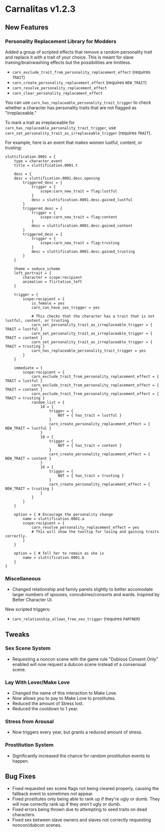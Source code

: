 # Carnalitas v1.2.3

## New Features

### Personality Replacement Library for Modders

Added a group of scripted effects that remove a random personality trait and replace it with a trait of your choice. This is meant for slave training/brainwashing effects but the possibilities are limitless.

* `carn_exclude_trait_from_personality_replacement_effect` (requires `TRAIT`)
* `carn_create_personality_replacement_effect` (requires `NEW_TRAIT`)
* `carn_resolve_personality_replacement_effect`
* `carn_clear_personality_replacement_effect`

You can use `carn_has_replaceable_personality_trait_trigger` to check whether a character has personality traits that are not flagged as "irreplaceable."

To mark a trait as irreplaceable for `carn_has_replaceable_personality_trait_trigger`, use `carn_set_personality_trait_as_irreplaceable_trigger` (requires `TRAIT`).

For example, here is an event that makes women lustful, content, or trusting:

```
sluttification.0001 = {
    type = character_event
    title = sluttification.0001.t
    
    desc = {
	desc = sluttification.0001.desc.opening
        triggered_desc = {
            trigger = {
                scope:carn_new_trait = flag:lustful
            }
            desc = sluttification.0001.desc.gained_lustful
        }
        triggered_desc = {
            trigger = {
                scope:carn_new_trait = flag:content
            }
            desc = sluttification.0001.desc.gained_content
        }
        triggered_desc = {
            trigger = {
                scope:carn_new_trait = flag:trusting
            }
            desc = sluttification.0001.desc.gained_trusting
        }
    }
    
    theme = seduce_scheme
    left_portrait = {
        character = scope:recipient
        animation = flirtation_left
    }

    trigger = {
        scope:recipient = {
            is_female = yes
            carn_can_have_sex_trigger = yes

            # This checks that the character has a trait that is not lustful, content, or trusting
            carn_set_personality_trait_as_irreplaceable_trigger = { TRAIT = lustful }
            carn_set_personality_trait_as_irreplaceable_trigger = { TRAIT = content }
            carn_set_personality_trait_as_irreplaceable_trigger = { TRAIT = trusting }
            carn_has_replaceable_personality_trait_trigger = yes
        }
    }

    immediate = {
        scope:recipient = {
            carn_exclude_trait_from_personality_replacement_effect = { TRAIT = lustful }
            carn_exclude_trait_from_personality_replacement_effect = { TRAIT = content }
            carn_exclude_trait_from_personality_replacement_effect = { TRAIT = trusting }
            random_list = {
                10 = {
                    trigger = {
                        NOT = { has_trait = lustful }
                    }
                    carn_create_personality_replacement_effect = { NEW_TRAIT = lustful }
                }
                10 = {
                    trigger = {
                        NOT = { has_trait = content }
                    }
                    carn_create_personality_replacement_effect = { NEW_TRAIT = content }
                }
                10 = {
                    trigger = {
                        NOT = { has_trait = trusting }
                    }
                    carn_create_personality_replacement_effect = { NEW_TRAIT = trusting }
                }
            }
        }
    }

    option = { # Encourage the personality change
        name = sluttification.0001.a
        scope:recipient = {
            carn_resolve_personality_replacement_effect = yes
            # This will show the tooltip for losing and gaining traits correctly.
        }
    }

    option = { # Tell her to remain as she is
        name = sluttification.0001.b
    }
}
```

### Miscellaneous

* Changed relationship and family panels slightly to better accomodate larger numbers of spouses, concubines/consorts and wards. Inspired by Better Character UI.

New scripted triggers:
* `carn_relationship_allows_free_sex_trigger` (requires `PARTNER`)

## Tweaks

### Sex Scene System

* Requesting a noncon scene with the game rule "Dubious Consent Only" enabled will now request a dubcon scene instead of a consensual scene.

### Lay With Lover/Make Love

* Changed the name of this interaction to Make Love.
* Now allows you to pay to Make Love to prostitutes.
* Reduced the amount of Stress lost.
* Reduced the cooldown to 1 year.

### Stress from Arousal

* Now triggers every year, but grants a reduced amount of stress.

### Prostitution System

* Significantly increased the chance for random prostitution events to happen.

## Bug Fixes

* Fixed requested sex scene flags not being cleared properly, causing the fallback event to sometimes not appear.
* Fixed prostitutes only being able to rank up if they're ugly or dumb. They will now correctly rank up if they *aren't* ugly or dumb.
* Fixed errors being thrown due to attempting to seed traits on dead characters.
* Fixed sex between slave owners and slaves not correctly requesting noncon/dubcon scenes.